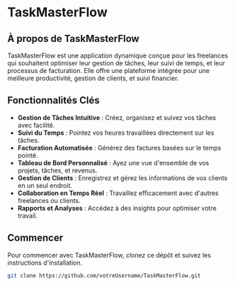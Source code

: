 # TaskMasterFlow

## À propos de TaskMasterFlow
TaskMasterFlow est une application dynamique conçue pour les freelances qui souhaitent optimiser leur gestion de tâches, leur suivi de temps, et leur processus de facturation. Elle offre une plateforme intégrée pour une meilleure productivité, gestion de clients, et suivi financier.

## Fonctionnalités Clés
- **Gestion de Tâches Intuitive** : Créez, organisez et suivez vos tâches avec facilité.
- **Suivi du Temps** : Pointez vos heures travaillées directement sur les tâches.
- **Facturation Automatisée** : Générez des factures basées sur le temps pointé.
- **Tableau de Bord Personnalisé** : Ayez une vue d'ensemble de vos projets, tâches, et revenus.
- **Gestion de Clients** : Enregistrez et gérez les informations de vos clients en un seul endroit.
- **Collaboration en Temps Réel** : Travaillez efficacement avec d'autres freelances ou clients.
- **Rapports et Analyses** : Accédez à des insights pour optimiser votre travail.

## Commencer
Pour commencer avec TaskMasterFlow, clonez ce dépôt et suivez les instructions d'installation.

```bash
git clone https://github.com/votreUsername/TaskMasterFlow.git
